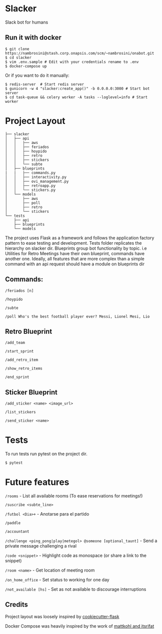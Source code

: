 # Slacker
Slack bot for humans

## Run it with docker
```
$ git clone https://nambrosini@stash.corp.onapsis.com/scm/~nambrosini/onabot.git
$ cd slacker
$ vim .env.sample # Edit with your credentials rename to .env
$ docker-compose up
```
Or if you want to do it manually:
```
$ redis-server  # Start redis server
$ gunicorn -w 4 "slacker:create_app()" -b 0.0.0.0:3000 # Start bot server
$ cd task-queue && celery worker -A tasks --loglevel=info # Start worker
```

# Project Layout
```
├── slacker
│   ├── api
│   │   ├── aws
│   │   ├── feriados
│   │   ├── hoypido
│   │   ├── retro
│   │   ├── stickers
│   │   └── subte
│   ├── blueprints
|   |   ├── commands.py
│   │   ├── interactivity.py
│   │   ├── ovi_management.py
│   │   ├── retroapp.py
│   │   └── stickers.py
│   └── models
│       ├── aws
│       ├── poll
│       ├── retro
│       └── stickers
└── tests
    ├── api
    ├── blueprints
    └── models
```
The project uses Flask as a framework and follows the application factory pattern to ease testing and development.
Tests folder replicates the hierarchy on slacker dir.
Blueprints group bot functionality by topic. i.e Utilities for Retro Meetings have their own blueprint, commands have another one.
Ideally, all features that are more complex than a simple command with an api request should have a module on blueprints dir

## Commands:
`/feriados [n]`

`/hoypido`

`/subte`

`/poll Who's the best football player ever? Messi, Lionel Mesi, Lio`

## Retro Blueprint
`/add_team`

`/start_sprint`

`/add_retro_item`

`/show_retro_items`

`/end_sprint`

## Sticker Blueprint
`/add_sticker <name> <image_url>`

`/list_stickers`

`/send_sticker <name>`

# Tests
To run tests run pytest on the project dir.

`$ pytest`

# Future features

`/rooms` - List all available rooms (To ease reservations for meetings!)

`/suscribe <subte_line>`

`/futbol <Dia>+` - Anotarse para el partido

`/paddle`

`/accountant`

`/challenge <ping_pong|play|metegol> @someone [optional_taunt]` - Send a private message challenging a rival

`/code <snippet>` - Highlight code as monospace (or share a link to the snippet)

`/room <name>` - Get location of meeting room

`/on_home_office` - Set status to working for one day

`/not_available [hs]` - Set as not available to discourage interruptions


## Credits

Project layout was loosely inspired by [cookiecutter-flask](https://github.com/cookiecutter-flask/cookiecutter-flask)

Docker Compose was heavily inspired by the work of [mattkohl and itsrifat](https://github.com/mattkohl/docker-flask-celery-redis)

